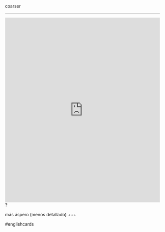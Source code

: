 coarser
___
<iframe src="https://youglish.com/pronounce/coarser/english" style="width:100%; height:600px;" frameborder="0"></iframe>
?

más áspero (menos detallado)
+++

#englishcards